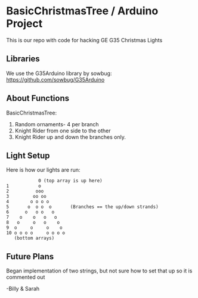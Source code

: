 # BasicChristmasTree / Arduino Project

  This is our repo with code for hacking GE G35 Christmas Lights
## Libraries

We use the G35Arduino library by sowbug: https://github.com/sowbug/G35Arduino

## About Functions
BasicChristmasTree:
1. Random ornaments- 4 per branch
2. Knight Rider from one side to the other
3. Knight Rider up and down the branches only.

## Light Setup

Here is how our lights are run:
```
            0 (top array is up here)
1           o
2          ooo
3         oo oo
4        o o o o
5       o  o o  o       (Branches == the up/down strands)
6      o   o o   o
7    o    o   o   o
8   o     o   o    o
9  o     o     o    o
10 o o o o     o o o o 
   (bottom arrays) 
```

## Future Plans

Began implementation of two strings, but not sure how to set that up so it is commented out

-Billy & Sarah
